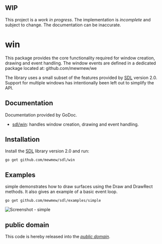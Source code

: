 WIP
---

This project is a *work in progress*. The implementation is *incomplete* and
subject to change. The documentation can be inaccurate.

win
===

This package provides the core functionality required for window creation,
drawing and event handling. The window events are defined in a dedicated package
located at:
	github.com/mewmew/we

The library uses a small subset of the features provided by [SDL][libsdl]
version 2.0. Support for multiple windows has intentionally been left out to
simplify the API.

[libsdl]: http://www.libsdl.org/

Documentation
-------------

Documentation provided by GoDoc.

- [sdl/win][]: handles window creation, drawing and event handling.

[sdl/win]: http://godoc.org/github.com/mewmew/sdl/win

Installation
------------

Install the [SDL][libsdl] library version 2.0 and run:

	go get github.com/mewmew/sdl/win

Examples
--------

simple demonstrates how to draw surfaces using the Draw and DrawRect methods. It
also gives an example of a basic event loop.

	go get github.com/mewmew/sdl/examples/simple

![Screenshot - simple](https://raw.github.com/mewmew/sdl/master/examples/simple/simple.png)

public domain
-------------

This code is hereby released into the *[public domain][]*.

[public domain]: https://creativecommons.org/publicdomain/zero/1.0/

